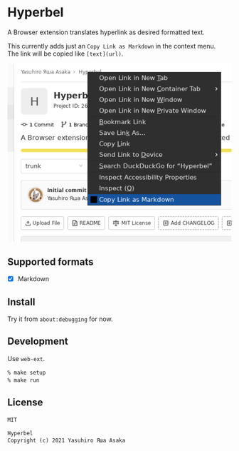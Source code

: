 # Hyperbel

A Browser extension translates hyperlink as desired formatted text.

This currently adds just an `Copy Link as Markdown` in the context menu.  
The link will be copied like `[text](url)`.

![Screenshot](img/screenshot.png?raw=true "Hyperbel")


## Supported formats

* [x] Markdown


## Install

Try it from `about:debugging` for now.


## Development

Use `web-ext`.

```zsh
% make setup
% make run
```


## License

`MIT`

```
Hyperbel
Copyright (c) 2021 Yasuhiro Яша Asaka
```

